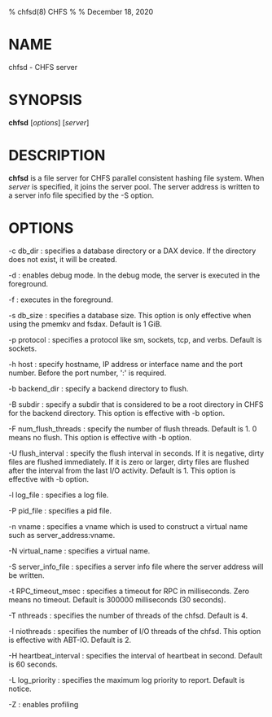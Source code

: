 % chfsd(8) CHFS
%
% December 18, 2020

# NAME
chfsd - CHFS server

# SYNOPSIS
**chfsd** [_options_] [_server_]

# DESCRIPTION
**chfsd** is a file server for CHFS parallel consistent hashing file system.  When _server_ is specified, it joins the server pool.  The server address is written to a server info file specified by the -S option.

# OPTIONS
-c db_dir
: specifies a database directory or a DAX device.  If the directory does not exist, it will be created.

-d
: enables debug mode.  In the debug mode, the server is executed in the foreground.

-f
: executes in the foreground.

-s db_size
: specifies a database size.  This option is only effective when using the pmemkv and fsdax.  Default is 1 GiB.

-p protocol
: specifies a protocol like sm, sockets, tcp, and verbs.  Default is sockets.

-h host
: specify hostname, IP address or interface name and the port number.  Before the port number, ':' is required.

-b backend_dir
: specify a backend directory to flush.

-B subdir
: specify a subdir that is considered to be a root directory in CHFS for the backend directory.  This option is effective with -b option.

-F num_flush_threads
: specify the number of flush threads.  Default is 1.  0 means no flush.  This option is effective with -b option.

-U flush_interval
: specify the flush interval in seconds.  If it is negative, dirty files are flushed immediately.  If it is zero or larger, dirty files are flushed after the interval from the last I/O activity.  Default is 1.  This option is effective with -b option.

-l log_file
: specifies a log file.

-P pid_file
: specifies a pid file.

-n vname
: specifies a vname which is used to construct a virtual name such as server_address:vname.

-N virtual_name
: specifies a virtual name.

-S server_info_file
: specifies a server info file where the server address will be written.

-t RPC_timeout_msec
: specifies a timeout for RPC in milliseconds.  Zero means no timeout.  Default is 300000 milliseconds (30 seconds).

-T nthreads
: specifies the number of threads of the chfsd.  Default is 4.

-I niothreads
: specifies the number of I/O threads of the chfsd.  This option is effective with ABT-IO.  Default is 2.

-H heartbeat_interval
: specifies the interval of heartbeat in second.  Default is 60 seconds.

-L log_priority
: specifies the maximum log priority to report.  Default is notice.

-Z
: enables profiling
